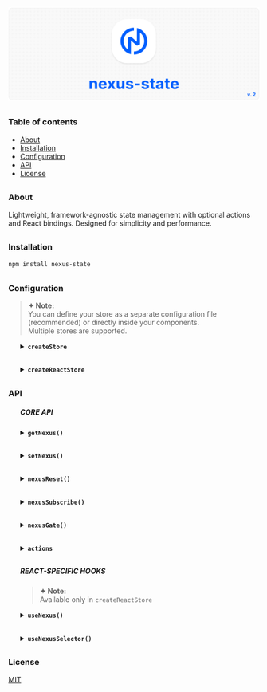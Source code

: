 ![nexus-state logo](https://github.com/voodoofugu/nexus-state/raw/main/src/assets/01-banner-logo.png)

<h2></h2>

### Table of contents

- [About](#about)
- [Installation](#installation)
- [Configuration](#configuration)
- [API](#api)
- [License](#license)

<h2></h2>

### About

Lightweight, framework-agnostic state management with optional actions and React bindings.
Designed for simplicity and performance.

<h2></h2>

### Installation

```bash
npm install nexus-state
```

<h2></h2>

### Configuration

> **✦ Note:**<br>
> You can define your store as a separate configuration file (recommended) or directly inside your components.<br>
> Multiple stores are supported.

<ul>

<details><summary><b><code>createStore</code></b></summary><br><ul>
<b>Description:</b> <em><br>
Creates a new framework-agnostic store instance.<br>
</em><br>
<b>Example:</b></ul>

```js
import { createStore } from "nexus-state";

const { state, actions } = createStore({
  state: {
    count: 0,
    user: "Anonymous",
  },

  actions: (set) => ({
    increment: () => set((prev) => ({ count: prev.count + 1 })),
    setUser: (name) => set({ user: name }),
  }),
});

export { state, actions };
```

</details>

<h2></h2>

<details><summary><b><code>createReactStore</code></b></summary><br><ul>
<b>Description:</b> <em><br>
Extends <code>createStore</code> with React-specific hooks for subscribing to state in components.<br>
</em><br>
<b>Example:</b></ul>

```js
import { createReactStore } from "nexus-state";

const { state, actions } = createReactStore({
  state: {
    count: 0,
    user: "Anonymous",
  },

  actions: (set) => ({
    increment: () => set((prev) => ({ count: prev.count + 1 })),
    setUser: (name) => set({ user: name }),
  }),
});

export { state, actions };
```

</details>

</ul>

<h2></h2>

### API

<ul>

##### CORE API

<details><summary><b><code>getNexus()</code></b></summary><br><ul>
<b>Description:</b> <em><br>
This method returns the current state object.<br>
</em><br>
<b>Example:</b></ul>

```tsx
const currentState = state.getNexus();
console.log(currentState);
```

</details>

<h2></h2>

<details><summary><b><code>setNexus()</code></b></summary><br><ul>
<b>Description:</b> <em><br>
This method updates the state object. You can pass a partial object or a function with access to the previous state.<br>
</em><br>
<b>Example:</b></ul>

```tsx
// Direct update:
state.setNexus({ count: 5 });

// Functional update:
state.setNexus((prev) => ({
  count: prev.count + 1,
}));
```

</details>

<h2></h2>

<details><summary><b><code>nexusReset()</code></b></summary><br><ul>
<b>Description:</b> <em><br>
This method resets the state back to its initial values.<br>
</em><br>
<b>Example:</b></ul>

```tsx
state.nexusReset();
```

</details>

<h2></h2>

<details><summary><b><code>nexusSubscribe()</code></b></summary><br><ul>
<b>Description:</b> <em><br>
This method subscribes to changes of specific keys or the entire state.<br>
</em><br>
<b>Example:</b></ul>

```tsx
sconst unsubscribe = state.nexusSubscribe(["count"], () => {
  console.log("count changed:", state.getNexus().count);
});

// Later:
unsubscribe();
```

</details>

<h2></h2>

<details><summary><b><code>nexusGate()</code></b></summary><br><ul>
<b>Description:</b> <em><br>
Registers middleware to intercept state updates. You can modify or cancel the update.<br>
Useful for adding logging, debugging, or integrating with developer tools.<br>
</em><br>
<b>Example:</b><br></ul>

```tsx
state.nexusGate((prev, next) => {
  console.log("State changing from", prev, "to", next);

  // Optionally, return a modified next state:
  // return { ...next, forced: true };
});
```

<ul>

<details><summary><b>Redux DevTools Integration</b></summary><br>

```tsx
// Setup Redux DevTools connection
const devtools = window.__REDUX_DEVTOOLS_EXTENSION__?.connect({
  name: "MyStore",
});

devtools?.init(state.getNexus());

// Register middleware to send state updates to DevTools
state.nexusGate((_, next) => {
  devtools?.send?.({ type: "UPDATE" }, next);
});
```

```tsx
// TS for Redux DevTools
interface ReduxDevToolsConnection {
  send: (action: unknown, state: unknown) => void;
  init: (state: unknown) => void;
}

interface ReduxDevToolsExtension {
  connect(options: { name: string }): ReduxDevToolsConnection;
}

declare global {
  interface Window {
    __REDUX_DEVTOOLS_EXTENSION__?: ReduxDevToolsExtension;
  }
}
```

</details>

</ul>

<br>

> **✦ Note:**<br>
> Use nexusGate for middleware logic. Unlike React hooks, it runs before UI updates and doesn't trigger re-renders.

</details>

<h2></h2>

<details><summary><b><code>actions</code></b></summary><br><ul>
<b>Description:</b> <em><br>
Optional actions object defined during store creation, simplifying state updates.<br>
</em><br>
<b>Example:</b></ul>

```tsx
actions.increment();
actions.setUser("Admin");
```

</details>

<h2></h2>

##### REACT-SPECIFIC HOOKS

> **✦ Note:**<br>
> Available only in `createReactStore`

<details><summary><b><code>useNexus()</code></b></summary><br><ul>
<b>Description:</b> <em><br>
A React hook for subscribing to the store. Automatically triggers re-renders when subscribed state changes.<br>
<br>
<ul>
  <li><b>Without arguments:</b> returns the entire state object.</li>
  <li><b>With key argument:</b> subscribes to a specific key.</li>
</ul>
</em><br>
<b>Example:</b></ul>

```tsx
const fullState = state.useNexus();
const count = state.useNexus("count");
```

</details>

<h2></h2>

<details><summary><b><code>useNexusSelector()</code></b></summary><br><ul
<b>Description:</b> <em><br>
A React hook for creating derived values from the state.<br>
<br>
<ul>
  <li><code>selector</code>: function that returns any derived value from the state.</li>
  <li><code>dependencies</code>: array of state keys to watch for changes.</li>
</ul>
<br>
Efficient: updates only when dependencies change.<br>
</em><br>
<b>Example:</b></ul>

```tsx
const total = state.useNexusSelector(
  (s) => s.count + s.user.length,
  ["count", "user"]
);
```

<br>

> **✦ Note:**<br>
> Memoize your selector with `useCallback` if it’s recreated often due to frequent re-renders — this prevents unnecessary re-subscriptions.

</details>

</ul>

<h2></h2>

### License

[MIT](./publish/LICENSE)

